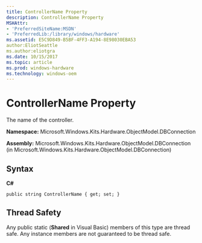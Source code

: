 ```yaml
---
title: ControllerName Property
description: ControllerName Property
MSHAttr:
- 'PreferredSiteName:MSDN'
- 'PreferredLib:/library/windows/hardware'
ms.assetid: E5C9D849-B5BF-4FF3-A194-8E98030EBA53
author:EliotSeattle
ms.author:eliotgra
ms.date: 10/15/2017
ms.topic: article
ms.prod: windows-hardware
ms.technology: windows-oem
---
```


# ControllerName Property


The name of the controller.

**Namespace:** Microsoft.Windows.Kits.Hardware.ObjectModel.DBConnection

**Assembly:** Microsoft.Windows.Kits.Hardware.ObjectModel.DBConnection (in Microsoft.Windows.Kits.Hardware.ObjectModel.DBConnection)

## <span id="Syntax"></span><span id="syntax"></span><span id="SYNTAX"></span>Syntax


**C#**

`public string ControllerName { get; set; }`

## <span id="Thread_Safety"></span><span id="thread_safety"></span><span id="THREAD_SAFETY"></span>Thread Safety


Any public static (**Shared** in Visual Basic) members of this type are thread safe. Any instance members are not guaranteed to be thread safe.

 

 







